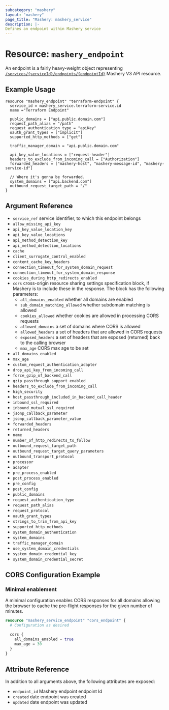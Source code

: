 ```yaml
---
subcategory: "mashery"
layout: "mashery"
page_title: "Mashery: mashery_service"
description: |-
Defines an endpoint within Mashery service
---
```


# Resource: `mashery_endpoint`

An endpoint is a fairly heavy-weight object representing [`/services/{serviceId}/endpoints/{endpointId}`](https://developer.mashery.com/docs/read/mashery_api/30/resources/services/endpoints)
Mashery V3 API resource.

## Example Usage

```hcl
resource "mashery_endpoint" "terraform-endpoint" {
  service_id = mashery_service.terraform-service.id
  name ="Terraform Endpoint"

  public_domains = ["api.public.domain.com"]
  request_path_alias = "/path"
  request_authentication_type = "apiKey"
  oauth_grant_types = ["implicit"]
  supported_http_methods = ["get"]

  traffic_manager_domain = "api.public.domain.com"

  api_key_value_locations = ["request-header"]
  headers_to_exclude_from_incoming_call = ["Authorization"]
  forwarded_headers = ["mashery-host", "mashery-message-id", "mashery-service-id"]

  // Where it's gonna be forwarded.
  system_domains = ["api.backend.com"]
  outbound_request_target_path = "/"
}
```

## Argument Reference

* `service_ref` service identifier, to which this endpoint belongs
* `allow_missing_api_key`
* `api_key_value_location_key`
* `api_key_value_locations`
* `api_method_detection_key`
* `api_method_detection_locations`
* `cache`
* `client_surrogate_control_enabled`
* `content_cache_key_headers`
* `connection_timeout_for_system_domain_request`
* `connection_timeout_for_system_domain_response`
* `cookies_during_http_redirects_enabled`
* `cors` cross-origin resource sharing settings specification block, if Mashery is to include these in the response.
  The block has the following parameters:
  * `all_domains_enabled` whether all domains are enabled
  * `sub_domain_matching_allowed` whether subdomain matching is allowed
  * `cookies_allowed` whether cookies are allowed in processing CORS requests
  * `allowed_domains` a set of domains where CORS is allowed
  * `allowed_headers` a set of headers that are allowed in CORS requests
  * `exposed_headers` a set of headers that are exposed (returned) back to the calling browser
  * `max_age` CORS max age to be set
* `all_domains_enabled`
* `max_age`
* `custom_request_authentication_adapter`
* `drop_api_key_from_incoming_call`
* `force_gzip_of_backend_call`
* `gzip_passthrough_support_enabled`
* `headers_to_exclude_from_incoming_call`
* `high_security`
* `host_passthrough_included_in_backend_call_header`
* `inbound_ssl_required`
* `inbound_mutual_ssl_required`
* `jsonp_callback_parameter`
* `jsonp_callback_parameter_value`
* `forwarded_headers`
* `returned_headers`
* `name`
* `number_of_http_redirects_to_follow`
* `outbound_request_target_path`
* `outbound_request_target_query_parameters`
* `outbound_transport_protocol`
* `processor`
* `adapter`
* `pre_process_enabled`
* `post_process_enabled`
* `pre_config`
* `post_config`
* `public_domains`
* `request_authentication_type`
* `request_path_alias`
* `request_protocol`
* `oauth_grant_types`
* `strings_to_trim_from_api_key`
* `supported_http_methods`
* `system_domain_authentication`
* `system_domains`
* `traffic_manager_domain`
* `use_system_domain_credentials`
* `system_domain_credential_key`
 * `system_domain_credential_secret`

## CORS Configuration Example

### Minimal enablement

A minimal configuration enables CORS responses for all domains allowing the browser to cache the pre-flight
responses for the given number of minutes. 

```terraform
resource "mashery_service_endpoint" "cors_endpoint" {
  # Configuration as desired

  cors {
    all_domains_enabled = true
    max_age = 30
  }
}
```


## Attribute Reference

In addition to all arguments above, the following attributes are exposed:

* `endpoint_id` Mashery endpoint endpoint Id
* `created` date endpoint was created
* `updated` date endpoint was updated